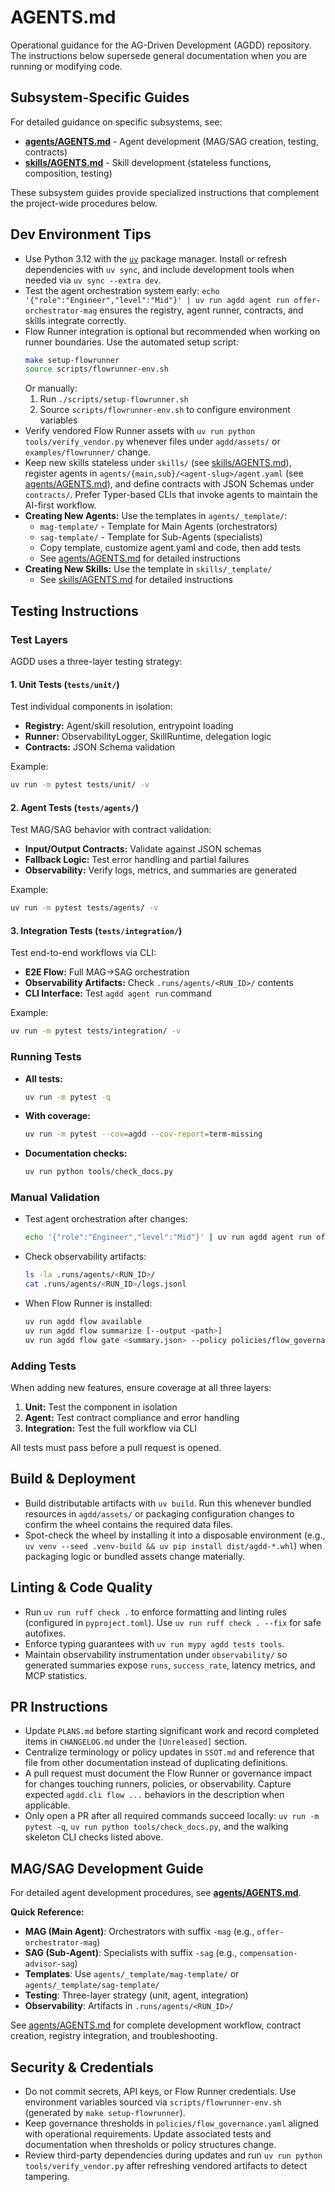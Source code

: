 # AGENTS.md

Operational guidance for the AG-Driven Development (AGDD) repository. The
instructions below supersede general documentation when you are running or
modifying code.

## Subsystem-Specific Guides

For detailed guidance on specific subsystems, see:

- **[agents/AGENTS.md](agents/AGENTS.md)** - Agent development (MAG/SAG creation, testing, contracts)
- **[skills/AGENTS.md](skills/AGENTS.md)** - Skill development (stateless functions, composition, testing)

These subsystem guides provide specialized instructions that complement the project-wide procedures below.

## Dev Environment Tips
- Use Python 3.12 with the [`uv`](https://docs.astral.sh/uv/) package manager.
  Install or refresh dependencies with `uv sync`, and include development tools
  when needed via `uv sync --extra dev`.
- Test the agent orchestration system early:
  `echo '{"role":"Engineer","level":"Mid"}' | uv run agdd agent run offer-orchestrator-mag`
  ensures the registry, agent runner, contracts, and skills integrate correctly.
- Flow Runner integration is optional but recommended when working on runner
  boundaries. Use the automated setup script:
  ```bash
  make setup-flowrunner
  source scripts/flowrunner-env.sh
  ```
  Or manually:
  1. Run `./scripts/setup-flowrunner.sh`
  2. Source `scripts/flowrunner-env.sh` to configure environment variables
- Verify vendored Flow Runner assets with
  `uv run python tools/verify_vendor.py` whenever files under
  `agdd/assets/` or `examples/flowrunner/` change.
- Keep new skills stateless under `skills/` (see [skills/AGENTS.md](skills/AGENTS.md)),
  register agents in `agents/{main,sub}/<agent-slug>/agent.yaml` (see [agents/AGENTS.md](agents/AGENTS.md)),
  and define contracts with JSON Schemas under `contracts/`. Prefer Typer-based CLIs that
  invoke agents to maintain the AI-first workflow.
- **Creating New Agents:** Use the templates in `agents/_template/`:
  - `mag-template/` - Template for Main Agents (orchestrators)
  - `sag-template/` - Template for Sub-Agents (specialists)
  - Copy template, customize agent.yaml and code, then add tests
  - See [agents/AGENTS.md](agents/AGENTS.md) for detailed instructions
- **Creating New Skills:** Use the template in `skills/_template/`
  - See [skills/AGENTS.md](skills/AGENTS.md) for detailed instructions

## Testing Instructions

### Test Layers

AGDD uses a three-layer testing strategy:

#### 1. Unit Tests (`tests/unit/`)
Test individual components in isolation:
- **Registry:** Agent/skill resolution, entrypoint loading
- **Runner:** ObservabilityLogger, SkillRuntime, delegation logic
- **Contracts:** JSON Schema validation

Example:
```bash
uv run -m pytest tests/unit/ -v
```

#### 2. Agent Tests (`tests/agents/`)
Test MAG/SAG behavior with contract validation:
- **Input/Output Contracts:** Validate against JSON schemas
- **Fallback Logic:** Test error handling and partial failures
- **Observability:** Verify logs, metrics, and summaries are generated

Example:
```bash
uv run -m pytest tests/agents/ -v
```

#### 3. Integration Tests (`tests/integration/`)
Test end-to-end workflows via CLI:
- **E2E Flow:** Full MAG→SAG orchestration
- **Observability Artifacts:** Check `.runs/agents/<RUN_ID>/` contents
- **CLI Interface:** Test `agdd agent run` command

Example:
```bash
uv run -m pytest tests/integration/ -v
```

### Running Tests

- **All tests:**
  ```bash
  uv run -m pytest -q
  ```

- **With coverage:**
  ```bash
  uv run -m pytest --cov=agdd --cov-report=term-missing
  ```

- **Documentation checks:**
  ```bash
  uv run python tools/check_docs.py
  ```

### Manual Validation

- Test agent orchestration after changes:
  ```bash
  echo '{"role":"Engineer","level":"Mid"}' | uv run agdd agent run offer-orchestrator-mag
  ```

- Check observability artifacts:
  ```bash
  ls -la .runs/agents/<RUN_ID>/
  cat .runs/agents/<RUN_ID>/logs.jsonl
  ```

- When Flow Runner is installed:
  ```bash
  uv run agdd flow available
  uv run agdd flow summarize [--output <path>]
  uv run agdd flow gate <summary.json> --policy policies/flow_governance.yaml
  ```

### Adding Tests

When adding new features, ensure coverage at all three layers:
1. **Unit:** Test the component in isolation
2. **Agent:** Test contract compliance and error handling
3. **Integration:** Test the full workflow via CLI

All tests must pass before a pull request is opened.

## Build & Deployment
- Build distributable artifacts with `uv build`. Run this whenever bundled
  resources in `agdd/assets/` or packaging configuration changes to confirm the
  wheel contains the required data files.
- Spot-check the wheel by installing it into a disposable environment (e.g.,
  `uv venv --seed .venv-build && uv pip install dist/agdd-*.whl`) when packaging
  logic or bundled assets change materially.

## Linting & Code Quality
- Run `uv run ruff check .` to enforce formatting and linting rules (configured
  in `pyproject.toml`). Use `uv run ruff check . --fix` for safe autofixes.
- Enforce typing guarantees with `uv run mypy agdd tests tools`.
- Maintain observability instrumentation under `observability/` so generated
  summaries expose `runs`, `success_rate`, latency metrics, and MCP statistics.

## PR Instructions
- Update `PLANS.md` before starting significant work and record completed items
  in `CHANGELOG.md` under the `[Unreleased]` section.
- Centralize terminology or policy updates in `SSOT.md` and reference that file
  from other documentation instead of duplicating definitions.
- A pull request must document the Flow Runner or governance impact for changes
  touching runners, policies, or observability. Capture expected
  `agdd.cli flow ...` behaviors in the description when applicable.
- Only open a PR after all required commands succeed locally:
  `uv run -m pytest -q`, `uv run python tools/check_docs.py`, and the walking
  skeleton CLI checks listed above.

## MAG/SAG Development Guide

For detailed agent development procedures, see **[agents/AGENTS.md](agents/AGENTS.md)**.

**Quick Reference:**
- **MAG (Main Agent)**: Orchestrators with suffix `-mag` (e.g., `offer-orchestrator-mag`)
- **SAG (Sub-Agent)**: Specialists with suffix `-sag` (e.g., `compensation-advisor-sag`)
- **Templates**: Use `agents/_template/mag-template/` or `agents/_template/sag-template/`
- **Testing**: Three-layer strategy (unit, agent, integration)
- **Observability**: Artifacts in `.runs/agents/<RUN_ID>/`

See [agents/AGENTS.md](agents/AGENTS.md) for complete development workflow, contract creation, registry integration, and troubleshooting.

## Security & Credentials
- Do not commit secrets, API keys, or Flow Runner credentials. Use environment
  variables sourced via `scripts/flowrunner-env.sh` (generated by `make setup-flowrunner`).
- Keep governance thresholds in `policies/flow_governance.yaml` aligned with
  operational requirements. Update associated tests and documentation when
  thresholds or policy structures change.
- Review third-party dependencies during updates and run
  `uv run python tools/verify_vendor.py` after refreshing vendored artifacts to
  detect tampering.
